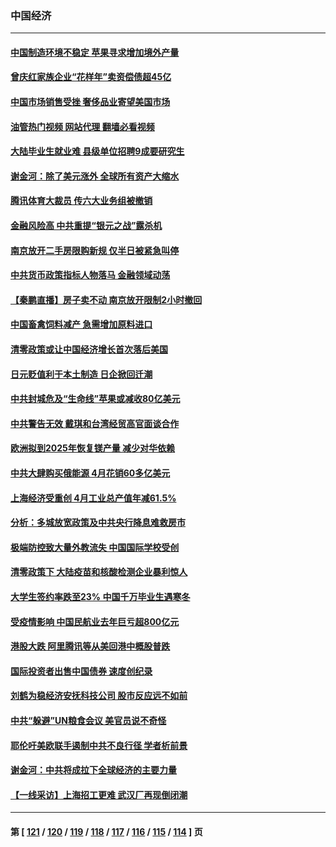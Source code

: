 ### 中国经济
---
#### [中国制造环境不稳定 苹果寻求增加境外产量](../../pages/ncid283/n13742351.md?05221245) 
#### [曾庆红家族企业“花样年”卖资偿债超45亿](../../pages/ncid283/n13742358.md?05221245) 
#### [中国市场销售受挫 奢侈品业寄望美国市场](../../pages/ncid283/n13742248.md?05221245) 
#### [油管热门视频 网站代理 翻墙必看视频](http://209.222.30.114:81/youtube.html?05221245)
#### [大陆毕业生就业难 县级单位招聘9成要研究生](../../pages/ncid283/n13742186.md?05221245) 
#### [谢金河：除了美元涨外 全球所有资产大缩水](../../pages/ncid283/n13742038.md?05221245) 
#### [腾讯体育大裁员 传六大业务组被撤销](../../pages/ncid283/n13742080.md?05221245) 
#### [金融风险高 中共重提“银元之战”露杀机](../../pages/ncid283/n13742039.md?05221245) 
#### [南京放开二手房限购新规 仅半日被紧急叫停](../../pages/ncid283/n13741971.md?05221245) 
#### [中共货币政策指标人物落马 金融领域动荡](../../pages/ncid283/n13741950.md?05221245) 
#### [【秦鹏直播】房子卖不动 南京放开限制2小时撤回](../../pages/ncid283/n13741862.md?05221245) 
#### [中国畜禽饲料减产 急需增加原料进口](../../pages/ncid283/n13741776.md?05221245) 
#### [清零政策或让中国经济增长首次落后美国](../../pages/ncid283/n13741818.md?05221245) 
#### [日元贬值利于本土制造 日企掀回迁潮](../../pages/ncid283/n13741770.md?05221245) 
#### [中共封城危及“生命线”苹果或减收80亿美元](../../pages/ncid283/n13741762.md?05221245) 
#### [中共警告无效 戴琪和台湾经贸高官面谈合作](../../pages/ncid283/n13741718.md?05221245) 
#### [欧洲拟到2025年恢复镁产量 减少对华依赖](../../pages/ncid283/n13741694.md?05221245) 
#### [中共大肆购买俄能源 4月花销60多亿美元](../../pages/ncid283/n13741698.md?05221245) 
#### [上海经济受重创 4月工业总产值年减61.5%](../../pages/ncid283/n13741423.md?05221245) 
#### [分析：多城放宽政策及中共央行降息难救房市](../../pages/ncid283/n13741415.md?05221245) 
#### [极端防控致大量外教流失 中国国际学校受创](../../pages/ncid283/n13741383.md?05221245) 
#### [清零政策下 大陆疫苗和核酸检测企业暴利惊人](../../pages/ncid283/n13741225.md?05221245) 
#### [大学生签约率跌至23% 中国千万毕业生遇寒冬](../../pages/ncid283/n13741056.md?05221245) 
#### [受疫情影响 中国民航业去年巨亏超800亿元](../../pages/ncid283/n13741096.md?05221245) 
#### [港股大跌 阿里腾讯等从美回港中概股普跌](../../pages/ncid283/n13741060.md?05221245) 
#### [国际投资者出售中国债券 速度创纪录](../../pages/ncid283/n13740982.md?05221245) 
#### [刘鹤为稳经济安抚科技公司 股市反应远不如前](../../pages/ncid283/n13740881.md?05221245) 
#### [中共“躲避”UN粮食会议 美官员说不奇怪](../../pages/ncid283/n13740742.md?05221245) 
#### [耶伦吁美欧联手遏制中共不良行径 学者析前景](../../pages/ncid283/n13740600.md?05221245) 
#### [谢金河：中共将成拉下全球经济的主要力量](../../pages/ncid283/n13740547.md?05221245) 
#### [【一线采访】上海招工更难 武汉厂再现倒闭潮](../../pages/ncid283/n13740187.md?05221245) 

---
#### 第 [ [121](./121.md?05221245) / [120](./120.md?05221245) / [119](./119.md?05221245) / [118](./118.md?05221245) / [117](./117.md?05221245) / [116](./116.md?05221245) / [115](./115.md?05221245) / [114](./114.md?05221245) ] 页

